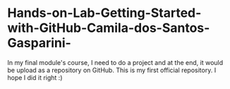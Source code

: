 # Hands-on-Lab-Getting-Started-with-GitHub-Camila-dos-Santos-Gasparini-
In my final module's course, I need to do a project and at the end, it would be upload as a repository on GitHub. This is my first official repository. I hope I did it right :)
